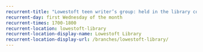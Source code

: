 ```yaml
---
recurrent-title: "Lowestoft teen writer’s group: held in the library coffee shop"
recurrent-day: first Wednesday of the month
recurrent-times: 1700-1800
recurrent-location: lowestoft-library
recurrent-location-display-name: Lowestoft Library
recurrent-location-display-url: /branches/lowestoft-library/
---
```

